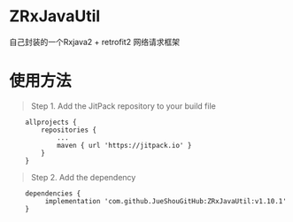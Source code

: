 # ZRxJavaUtil

自己封装的一个Rxjava2 + retrofit2 网络请求框架

# 使用方法

> Step 1\. Add the JitPack repository to your build file

```
    allprojects {
        repositories {
            ...
            maven { url 'https://jitpack.io' }
        }
    }
```
> Step 2\. Add the dependency
```
    dependencies {
         implementation 'com.github.JueShouGitHub:ZRxJavaUtil:v1.10.1'
    }
```
